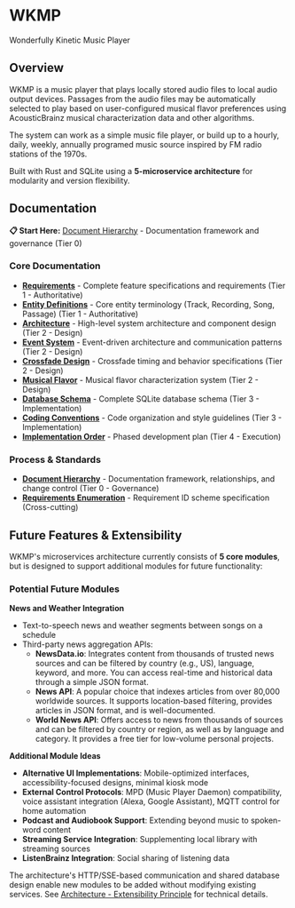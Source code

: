 # WKMP
Wonderfully Kinetic Music Player

## Overview

WKMP is a music player that plays locally stored audio files to local audio output devices.  Passages from the audio files may be automatically selected to play based on user-configured musical flavor preferences using AcousticBrainz musical characterization data and other algorithms.

The system can work as a simple music file player, or build up to a hourly, daily, weekly, annually programed music source inspired by FM radio stations of the 1970s.

Built with Rust and SQLite using a **5-microservice architecture** for modularity and version flexibility.

## Documentation

**📋 Start Here:** [Document Hierarchy](docs/GOV001-document_hierarchy.md) - Documentation framework and governance (Tier 0)

### Core Documentation

- **[Requirements](docs/REQ001-requirements.md)** - Complete feature specifications and requirements (Tier 1 - Authoritative)
- **[Entity Definitions](docs/REQ002-entity_definitions.md)** - Core entity terminology (Track, Recording, Song, Passage) (Tier 1 - Authoritative)
- **[Architecture](docs/SPEC001-architecture.md)** - High-level system architecture and component design (Tier 2 - Design)
- **[Event System](docs/SPEC011-event_system.md)** - Event-driven architecture and communication patterns (Tier 2 - Design)
- **[Crossfade Design](docs/SPEC002-crossfade.md)** - Crossfade timing and behavior specifications (Tier 2 - Design)
- **[Musical Flavor](docs/SPEC003-musical_flavor.md)** - Musical flavor characterization system (Tier 2 - Design)
- **[Database Schema](docs/IMPL001-database_schema.md)** - Complete SQLite database schema (Tier 3 - Implementation)
- **[Coding Conventions](docs/IMPL002-coding_conventions.md)** - Code organization and style guidelines (Tier 3 - Implementation)
- **[Implementation Order](docs/EXEC001-implementation_order.md)** - Phased development plan (Tier 4 - Execution)

### Process & Standards

- **[Document Hierarchy](docs/GOV001-document_hierarchy.md)** - Documentation framework, relationships, and change control (Tier 0 - Governance)
- **[Requirements Enumeration](docs/ENUM001-requirements_enumeration.md)** - Requirement ID scheme specification (Cross-cutting)

## Future Features & Extensibility

WKMP's microservices architecture currently consists of **5 core modules**, but is designed to support additional modules for future functionality:

### Potential Future Modules

**News and Weather Integration**
- Text-to-speech news and weather segments between songs on a schedule
- Third-party news aggregation APIs:
  - **NewsData.io**: Integrates content from thousands of trusted news sources and can be filtered by country (e.g., US), language, keyword, and more. You can access real-time and historical data through a simple JSON format.
  - **News API**: A popular choice that indexes articles from over 80,000 worldwide sources. It supports location-based filtering, provides articles in JSON format, and is well-documented.
  - **World News API**: Offers access to news from thousands of sources and can be filtered by country or region, as well as by language and category. It provides a free tier for low-volume personal projects.

**Additional Module Ideas**
- **Alternative UI Implementations**: Mobile-optimized interfaces, accessibility-focused designs, minimal kiosk mode
- **External Control Protocols**: MPD (Music Player Daemon) compatibility, voice assistant integration (Alexa, Google Assistant), MQTT control for home automation
- **Podcast and Audiobook Support**: Extending beyond music to spoken-word content
- **Streaming Service Integration**: Supplementing local library with streaming sources
- **ListenBrainz Integration**: Social sharing of listening data

The architecture's HTTP/SSE-based communication and shared database design enable new modules to be added without modifying existing services. See [Architecture - Extensibility Principle](docs/SPEC001-architecture.md#extensibility-principle) for technical details. 
